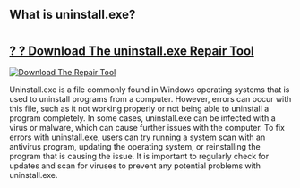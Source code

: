 ## What is uninstall.exe? 

# <h2><a href="https://exedetect.com/download.php?uninstall.exe">? ? Download The uninstall.exe Repair Tool</a></h2>

[![Download The Repair Tool](https://exedetect.com/download-button.jpg)](https://exedetect.com/download.php?uninstall.exe)

Uninstall.exe is a file commonly found in Windows operating systems that is used to uninstall programs from a computer. However, errors can occur with this file, such as it not working properly or not being able to uninstall a program completely. In some cases, uninstall.exe can be infected with a virus or malware, which can cause further issues with the computer. To fix errors with uninstall.exe, users can try running a system scan with an antivirus program, updating the operating system, or reinstalling the program that is causing the issue. It is important to regularly check for updates and scan for viruses to prevent any potential problems with uninstall.exe.